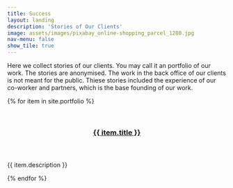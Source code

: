 ```yaml
---
title: Success 
layout: landing
description: 'Stories of Our Clients'
image: assets/images/pixabay_online-shopping_parcel_1280.jpg
nav-menu: false
show_tile: true
---
```



<div id="main">

<div class="inner">
<!-- One -->
<section id="one" class="spotlights">
		<div class="content">
			<div class="inner">
		
<p>Here we collect stories of our clients. You may call it an portfolio of our work. The stories are anonymised. The work in the back office of our clients is not meant for the public. Thiese stories included the experience of our co-worker and partners, which is the base founding of our work.</p>
            </div>
        </div>
        
{% for item in site.portfolio %}
    <section>	
		<a href="{{ item.url }}" class="image">
			<img src="{{ item.image }}" alt="" data-position="center center" />
		</a>
		<div class="content">
			<div class="inner">
				<header class="major">
					<h3><a href="{{ item.url }}">{{ item.title }}</a></h3>
				</header>
	            <p>{{ item.description }}</p>
			</div>
		 </div>
    </section>

{% endfor %}
   
</section>


